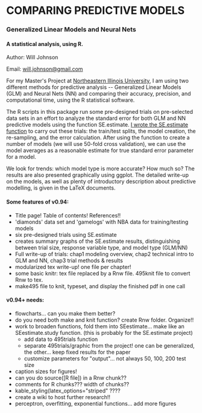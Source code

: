 # COMPARING PREDICTIVE MODELS
### Generalized Linear Models and Neural Nets

#### A statistical analysis, using R.

Author: Will Johnson

Email: will.johnson@gmail.com

For my Master's Project at [Northeastern Illinois University](https://www.neiu.edu), I am using two different methods for predictive
analysis -- Generalized Linear Models (GLM) and Neural Nets (NN) and comparing their accuracy, precision, and computational time, 
using the R statistical software.

The R scripts in this package run some pre-designed trials on pre-selected data sets in an effort to analyze the standard error for both 
GLM and NN predictive models using the function SE.estimate.  [I wrote the SE.estimate function](https://github.com/wj107/SEestimate) to carry out
these trials: the train/test splits, the model creation, the re-sampling, and the error calculation.  After using the function to create a number
of models (we will use 50-fold cross validation), we can use the model averages as a reasonable estimate for true standard error parameter for a 
model. 

We look for trends: which model type is more accurate?  How much so?  The results are also presented graphically using ggplot. The detailed 
write-up on the models, as well as plenty of introductory description about predictive modelling, is given in the LaTeX documents.


#### Some features of v0.94:

* Title page!  Table of contents! References!!
* 'diamonds' data set and 'gamelogs' with NBA data for training/testing models
* six pre-designed trials using SE.estimate
* creates summary graphs of the SE.estimate results, distinguishing between trial size, response variable type, and model type (GLM/NN)
* Full write-up of trials: chap1 modeling overview, chap2 technical intro to GLM and NN, chap3 trial methods & results
* modularized tex write-up!  one file per chapter!
* some basic knitr:  tex file replaced by a Rnw file.  495knit file to convert Rnw to tex.
* make495 file to knit, typeset, and display the finished pdf in one call

#### v0.94+ needs:

* flowcharts... can you make them better?
* do you need both make and knit function?  create Rnw folder.  Organize!!
* work to broaden functions, fold them into SEestimate... make like an SEestimate.study function. (this is probably for the SE.estimate project)
	* add data to 495trials function
	* separate 495trials/graphic from the project!  one can be generalized, the other... keep fixed results for the paper
	* customize parameters for "output"... not always 50, 100, 200 test size
* caption sizes for figures!
* can you do source([R file]) in a Rnw chunk??
* comments for R chunks??? width of chunks??
* kable_styling(latex_options="striped" ????
* create a wiki to host further research!!
* perceptron, overfitting, exponential functions... add more figures
